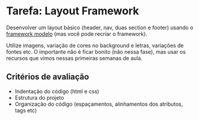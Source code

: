 # Tarefa: Layout Framework

Desenvolver um layout básico (header, nav, duas section e footer) usando o [framework modelo](https://github.com/sandrovalerius/fatec_fase03) (mas você pode recriar o framework).

Utilize imagens, variação de cores no background e letras, variações de fontes etc. O importante não é ficar bonito (não nessa fase), mas usar os recursos que vimos nessas primeiras semanas de aula.

## Critérios de avaliação

- Indentação do código (html e css)
- Estrutura do projeto
- Organização do código (espaçamentos, alinhamentos dos atributos, tags etc)
